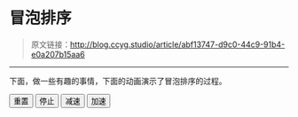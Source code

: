 # 冒泡排序

[annotation]: <id> (abf13747-d9c0-44c9-91b4-e0a207b15aa6)
[annotation]: <status> (public)
[annotation]: <create_time> (2019-04-22 16:20:56)
[annotation]: <category> (计算机科学)
[annotation]: <tags> (数据结构)

> 原文链接：<http://blog.ccyg.studio/article/abf13747-d9c0-44c9-91b4-e0a207b15aa6>

---
下面，做一些有趣的事情，下面的动画演示了冒泡排序的过程。

<div class="ui segments">
    <div class="ui segment" id="sketch-holder"></div>
    <div class='ui segment'>
        <button class='ui primary reset button'>重置</button>
        <button class='ui red stop button'>停止</button>
        <button class='ui teal speed down button'>减速</button>
        <button class='ui pink speed up button'>加速</button>
    </div>
</div>

<div>
    <link href="https://cdn.jsdelivr.net/npm/semantic-ui@2.4.2/dist/semantic.min.css" rel="stylesheet">
    <script src="https://cdn.jsdelivr.net/npm/jquery@3.4.0/dist/jquery.min.js"></script>
    <script src="https://cdn.jsdelivr.net/npm/p5@0.8.0/lib/p5.min.js"></script>
</div>

<script>
var count = 32;
var array = new Array();
var left = null;
var right = null;
var times = 0;
var exchange = 0;
var delay = 500;

function sleep(ms){
  return new Promise((resolve)=>setTimeout(resolve,ms));
}

async function start(){
    var current_times = times;
    for (let i = 0; i < array.length; i++) {
        for (let j = 1; j < array.length - i; j++) {
            left = j - 1;
            right = j;
            if( array[j] < array[j - 1])
            {
                exchange = 1;
                await sleep(delay);
                let temp = array[j];
                array[j] = array[j - 1];
                array[j - 1] = temp;

                exchange = 2;
                await sleep(delay);
                console.log('take a exchange');
            }
            exchange = 0;
            await sleep(delay);
            if(current_times != times){
                return;
            }
        }
    }
    left = null;
    right = null;
}

function reset(){
    left = null;
    right = null;
    delay = 500;
    times += 1;
    for (let index = 0; index < count; index++) {
        array[index] = parseInt(Math.random() * 100);
    }
    start();
}

function stop(){
    times += 1;
}


function setup() {
    var width = $("#sketch-holder").width();
    canvas = createCanvas(width, width/1.77);
    canvas.parent('sketch-holder');
    reset();
}

function fill_index(index){
    var red = color(219,40,40);
    var blue = color(33,133,208);
    var pink = color(224,57,151);
    var violet = color(100,53,201);
    var grey = color(130,160,185);
    
    var l = (index == left);
    var r = (index == right);

    if (!l && !r){
        fill(grey);
        return;
    }
    else if (exchange == 1){
        fill(pink);
        return;
    }
    else if (exchange == 2){
        fill(violet);
        return;
    }
    else if (l){
        fill(red);
    }
    else if (r){
        fill(blue);
    }
}


function draw() {
    clear();
    var status = $('.status');
    // $('.status').html(parseInt(width) + " " + parseInt(height));

    var size = width / count;
    for (let index = 0; index < array.length; index++) {
        var w = size;
        var h = (array[index]) * height / 100;
        var x = index * size;
        var y = height - h;
        var t = array[index];
        fill_index(index);
        rect(x, y, w, h);
        fill(255);
        text(t, x, y, w, h);  
    }
}

function windowResized() {
    var width = parseInt($("#sketch-holder").width());
    var height = parseInt(width / 1.77);
    resizeCanvas(width, height);
}

$('.reset.button').click(function(){
    reset();
    start();
});

$('.stop.button').click(function(){
    stop();
})

$('.speed.up.button').click(function(){
    delay -= 50;
})

$('.speed.down.button').click(function(){
    delay += 50;
})
</script>